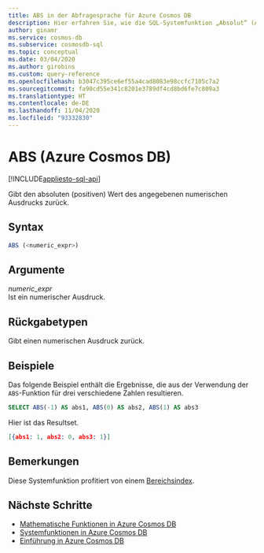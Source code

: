 ```yaml
---
title: ABS in der Abfragesprache für Azure Cosmos DB
description: Hier erfahren Sie, wie die SQL-Systemfunktion „Absolut“ (ABS) in Azure Cosmos DB den positiven Wert des angegebenen numerischen Ausdrucks zurückgibt.
author: ginamr
ms.service: cosmos-db
ms.subservice: cosmosdb-sql
ms.topic: conceptual
ms.date: 03/04/2020
ms.author: girobins
ms.custom: query-reference
ms.openlocfilehash: b3047c395ce6ef55a4cad8083e98ccfc7105c7a2
ms.sourcegitcommit: fa90cd55e341c8201e3789df4cd8bd6fe7c809a3
ms.translationtype: HT
ms.contentlocale: de-DE
ms.lasthandoff: 11/04/2020
ms.locfileid: "93332830"
---
```

# <a name="abs-azure-cosmos-db"></a>ABS (Azure Cosmos DB)
[!INCLUDE[appliesto-sql-api](includes/appliesto-sql-api.md)]

 Gibt den absoluten (positiven) Wert des angegebenen numerischen Ausdrucks zurück.  
  
## <a name="syntax"></a>Syntax
  
```sql
ABS (<numeric_expr>)  
```  
  
## <a name="arguments"></a>Argumente
  
*numeric_expr*  
   Ist ein numerischer Ausdruck.  
  
## <a name="return-types"></a>Rückgabetypen
  
  Gibt einen numerischen Ausdruck zurück.  
  
## <a name="examples"></a>Beispiele
  
  Das folgende Beispiel enthält die Ergebnisse, die aus der Verwendung der `ABS`-Funktion für drei verschiedene Zahlen resultieren.  
  
```sql
SELECT ABS(-1) AS abs1, ABS(0) AS abs2, ABS(1) AS abs3 
```  
  
 Hier ist das Resultset.  
  
```json
[{abs1: 1, abs2: 0, abs3: 1}]  
```

## <a name="remarks"></a>Bemerkungen

Diese Systemfunktion profitiert von einem [Bereichsindex](index-policy.md#includeexclude-strategy).

## <a name="next-steps"></a>Nächste Schritte

- [Mathematische Funktionen in Azure Cosmos DB](sql-query-mathematical-functions.md)
- [Systemfunktionen in Azure Cosmos DB](sql-query-system-functions.md)
- [Einführung in Azure Cosmos DB](introduction.md)
